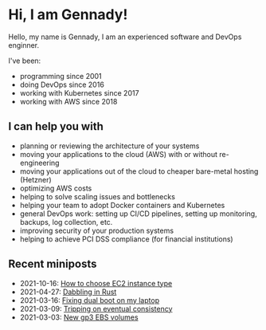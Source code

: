# Hi, I am Gennady!

Hello, my name is Gennady, I am an experienced software and DevOps enginner.

I've been:
- programming since 2001
- doing DevOps since 2016
- working with Kubernetes since 2017
- working with AWS since 2018

## I can help you with

- planning or reviewing the architecture of your systems
- moving your applications to the cloud (AWS) with or without re-engineering
- moving your applications out of the cloud to cheaper bare-metal hosting (Hetzner)
- optimizing AWS costs
- helping to solve scaling issues and bottlenecks
- helping your team to adopt Docker containers and Kubernetes
- general DevOps work: setting up CI/CD pipelines, setting up monitoring, backups, log collection, etc.
- improving security of your production systems
- helping to achieve PCI DSS compliance (for financial institutions)

## Recent miniposts

- 2021-10-16: [How to choose EC2 instance type](./miniposts/2021/2021-10-16/how-to-choose-ec2-instance-type.md)
- 2021-04-27: [Dabbling in Rust](./miniposts/2021/2021-04-27/dabbling-in-rust.md)
- 2021-03-16: [Fixing dual boot on my laptop](./miniposts/2021/2021-03-16/fixing-dual-boot.md)
- 2021-03-09: [Tripping on eventual consistency](./miniposts/2021/2021-03-09/tripping-on-eventual-consistency.md)
- 2021-03-03: [New gp3 EBS volumes](./miniposts/2021/2021-03-03/new-gp3-ebs-volumes.md)
